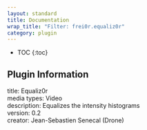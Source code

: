 ```yaml
---
layout: standard
title: Documentation
wrap_title: "Filter: frei0r.equaliz0r"
category: plugin
---
```

* TOC
{:toc}

## Plugin Information

title: Equaliz0r  
media types:
Video  
description: Equalizes the intensity histograms  
version: 0.2  
creator: Jean-Sebastien Senecal (Drone)  
